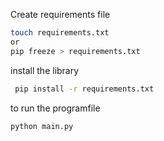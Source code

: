 Create requirements file
```bash
touch requirements.txt
or 
pip freeze > requirements.txt
```

install the library
```bash 
 pip install -r requirements.txt
```

to run the programfile
```bash
python main.py
```

